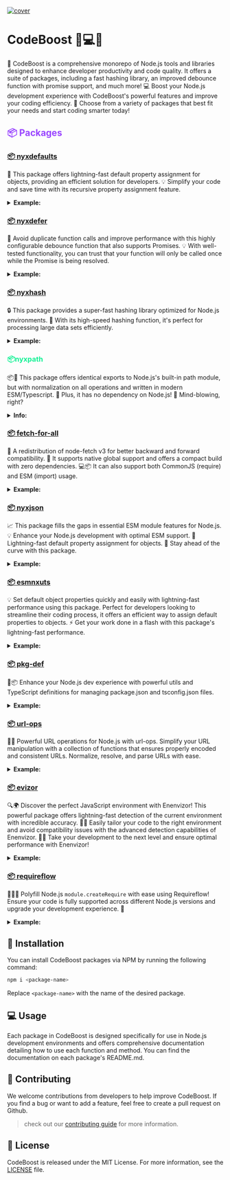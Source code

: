 [![cover][cover-src]][cover-href]
# CodeBoost 🚀💻💪

🚀 CodeBoost is a comprehensive monorepo of Node.js tools and libraries designed to enhance developer productivity and code quality. It offers a suite of packages, including a fast hashing library, an improved debounce function with promise support, and much more! 💻 Boost your Node.js development experience with CodeBoost's powerful features and improve your coding efficiency. 🧰 Choose from a variety of packages that best fit your needs and start coding smarter today!

<h2 style="color:#9945FF;">📦 Packages</h2>

### [📦 nyxdefaults](https://github.com/nyxblabs/CodeBoost/tree/main/packages/nyxdefaults)

🔧 This package offers lightning-fast default property assignment for objects, providing an efficient solution for developers. 💡 Simplify your code and save time with its recursive property assignment feature.
<details>
<summary><strong>Example:</strong></summary>

Filter some items from defaults (array) and add 20 to the count default value.

```ts
import { nyxdefaultsArrayFn } from 'nyxdefaults';

nyxdefaultsArrayFn({
  ignore: val => val.filter(i => i !== 'dist'),
  count: () => 20
}, {
  ignore: [
    'node_modules',
    'dist'
  ],
  count: 10
});
 /*
 {
    ignore: ['node_modules'],
    count: 30
  }
  */
```
<br>
Learn more in the <a href="https://github.com/nyxblabs/CodeBoost/blob/main/packages/nyxdefaults/README.md">README</a> file.
</details>

### [📦 nyxdefer](https://github.com/nyxblabs/CodeBoost/tree/main/packages/nyxdefer)

🔄 Avoid duplicate function calls and improve performance with this highly configurable debounce function that also supports Promises. 💡 With well-tested functionality, you can trust that your function will only be called once while the Promise is being resolved.
<details>
<summary><strong>Example:</strong></summary>

When calling `nyxdefered`, it will wait at least for `25ms` as configured before actually calling our function. This helps to avoid multiple calls.

To avoid initial wait, we can set `leading: true` option. It will cause function to be immediately called if there is no other call:

```js
const nyxdeferred = debounce(async () => {
   // Some heavy stuff
}, 25, { leading: true })
```
<br>
Learn more in the <a href="https://github.com/nyxblabs/CodeBoost/blob/main/packages/nyxdefer/README.md">README</a> file.
</details>

### [📦 nyxhash](https://github.com/nyxblabs/CodeBoost/tree/main/packages/nyxhash)

🔒 This package provides a super-fast hashing library optimized for Node.js environments. 💨 With its high-speed hashing function, it's perfect for processing large data sets efficiently.
<details>
<summary><strong>Example:</strong></summary>
Converts object value into a string hash using `objectHash` and then applies `sha256` with Base64 encoding (trimmed by length of 10).

Usage:

```ts
import { hash } from 'nyxhash'

// "dZbtA7f0lK"
console.log(hash({ foo: 'bar' }))
```
<br>
Learn more in the <a href="https://github.com/nyxblabs/CodeBoost/blob/main/packages/nyxhash/README.md">README</a> file.
</details>

<h3 style="color:#14F195;">📦nyxpath</h3>

📦🔗 This package offers identical exports to Node.js's built-in path module, but with normalization on all operations and written in modern ESM/Typescript. 🌟 Plus, it has no dependency on Node.js! 🤯 Mind-blowing, right?
<details>
<summary><strong>Info:</strong></summary>
Have you ever wondered why the path separators for Windows and macOS, Linux, and other Posix operating systems are different? It turns out that for 🕰️ historical reasons, Windows chose to use backslashes `\` for separating paths instead of the slash `/` used by other operating systems. Nowadays, [Windows](https://docs.microsoft.com/en-us/windows/win32/fileio/naming-a-file?redirectedfrom=MSDN) supports both slashes and backslashes for paths, but this can lead to inconsistent code behavior. When running on a Windows operating system, Node.js's built-in [path module](https://nodejs.org/api/path.html) assumes that Windows-style paths are being used, which makes for inconsistent code behavior between Windows and POSIX.

👉 This is where nyxpath comes in! It provides **identical exports** to Node.js's built-in path module, but with normalization on **all operations** and written in modern **ESM/Typescript**. Plus, it has **no dependency on Node.js**! 🤯
<br>
Learn more in the <a href="https://github.com/nyxblabs/CodeBoost/blob/main/packages/nyxpath/README.md">README</a> file.
</details>

### [📦 fetch-for-all](https://github.com/nyxblabs/CodeBoost/tree/main/packages/fetch-for-all)

🔄 A redistribution of node-fetch v3 for better backward and forward compatibility. 🔋 It supports native global support and offers a compact build with zero dependencies. 💻📦 It can also support both CommonJS (require) and ESM (import) usage.
<details>
<summary><strong>Example:</strong></summary>
More named exports:

```ts
// ESM
import { fetch, Blob, FormData, Headers, Request, Response, AbortController } from 'fetch-for-all'

// CommonJS
const { fetch, Blob, FormData, Headers, Request, Response, AbortController } = require('fetch-for-all')
```
<br>
Learn more in the <a href="https://github.com/nyxblabs/CodeBoost/blob/main/packages/fetch-for-all/README.md">README</a> file.
</details>

### [📦 nyxjson](https://github.com/nyxblabs/CodeBoost/tree/main/packages/nyxjson)

📈 This package fills the gaps in essential ESM module features for Node.js. 💡 Enhance your Node.js development with optimal ESM support. 🔌 Lightning-fast default property assignment for objects. 🚀 Stay ahead of the curve with this package.
<details>
<summary><strong>Example:</strong></summary>
More named exports:

```ts
**Fast fallback to input if is not string:**

```ts
// Uncaught SyntaxError: Unexpected token u in JSON at position 0
JSON.parse()

// undefined
nyxjson()
```
<br>
Learn more in the <a href="https://github.com/nyxblabs/CodeBoost/blob/main/packages/nyxjson/README.md">README</a> file.
</details>

### [📦 esmnxuts](https://github.com/nyxblabs/CodeBoost/tree/main/packages/esmnxuts)

💡 Set default object properties quickly and easily with lightning-fast performance using this package. Perfect for developers looking to streamline their coding process, it offers an efficient way to assign default properties to objects. ⚡️ Get your work done in a flash with this package's lightning-fast performance.
<details>
<summary><strong>Example:</strong></summary>

## Resolving ESM modules

Several utilities to make ESM resolution easier:

- Respecting [ECMAScript Resolver algorithm](https://nodejs.org/dist/latest-v14.x/docs/api/esm.html#esm_resolver_algorithm)
- Exposed from Node.js implementation
- Windows paths normalized
- Supporting custom `extensions` and `/index` resolution
- Supporting custom `conditions`
- Support resolving from multiple paths or urls
<br>
Learn more in the <a href="https://github.com/nyxblabs/CodeBoost/blob/main/packages/esmnxuts/README.md">README</a> file.
</details>

### [📦 pkg-def](https://github.com/nyxblabs/CodeBoost/tree/main/packages/pkg-def)

🔧📦 Enhance your Node.js dev experience with powerful utils and TypeScript definitions for managing package.json and tsconfig.json files.
<details>
<summary><strong>Example:</strong></summary>

### `readPackageJSON`

```js
import { readPackageJSON } from 'pkg-def'
const localPackageJson = await readPackageJSON()
// or
const packageJson = await readPackageJSON('/fully/resolved/path/to/folder')
```

### `writePackageJSON`

```js
import { writePackageJSON } from 'pkg-def'

await writePackageJSON('path/to/package.json', pkg)
```
<br>
Learn more in the <a href="https://github.com/nyxblabs/CodeBoost/blob/main/packages/pkg-def/README.md">README</a> file.
</details>

### [📦 url-ops](https://github.com/nyxblabs/CodeBoost/tree/main/packages/url-ops)

🔗🚀 Powerful URL operations for Node.js with url-ops. Simplify your URL manipulation with a collection of functions that ensures properly encoded and consistent URLs. Normalize, resolve, and parse URLs with ease.
<details>
<summary><strong>Example:</strong></summary>

### `normalizeURL`

- Ensures URL is properly encoded
- Ensures pathname starts with slash
- Preserves protocol/host if provided

```ts
normalizeURL('test?query=123 123#hash, test')
// test?query=123%20123#hash,%20test

normalizeURL('http://localhost:3000')
// http://localhost:3000/
```

### `joinURL`

```ts
joinURL('a', '/b', '/c')
// a/b/c
```
<br>
Learn more in the <a href="https://github.com/nyxblabs/CodeBoost/blob/main/packages/url-ops/README.md">README</a> file.
</details>

### [📦 evizor](https://github.com/nyxblabs/CodeBoost/tree/main/packages/envizor)

🔍🌍 Discover the perfect JavaScript environment with Enenvizor! This powerful package offers lightning-fast detection of the current environment with incredible accuracy. 🕵️‍♂️ Easily tailor your code to the right environment and avoid compatibility issues with the advanced detection capabilities of Enenvizor. 💪🏼 Take your development to the next level and ensure optimal performance with Enenvizor!
<details>
<summary><strong>Example:</strong></summary>

## Usage

```ts
// ESM
import { isWindows } from 'envizor'

// CommonJS
const { isCI } = require('envizor')
```

Available exports:

- `hasTTY`
- `hasWindow`
- `isCI`
- `isDebug`
- `isDevelopment`
- `isLinux`
- `isMacOS`
- `isMinimal`
- `isProduction`
- `isTest`
- `isWindows`
- `platform`
- `provider`
<br>
Learn more in the <a href="https://github.com/nyxblabs/CodeBoost/blob/main/packages/envizor/README.md">README</a> file.
</details>

### [📦 requireflow](https://github.com/nyxblabs/CodeBoost/tree/main/packages/requireflow)

🔌👨‍💻 Polyfill Node.js `module.createRequire` with ease using Requireflow! Ensure your code is fully supported across different Node.js versions and upgrade your development experience. 🚀
<details>
<summary><strong>Example:</strong></summary>

## Usage

```ts
function createRequire(filename: string | URL): NodeRequire
```

```ts
const createRequire = require('requireflow')

const myRequire = createRequire('path/to/test.js')
const myModule = myRequire('./test-sibling-module')
```

<br>
Learn more in the <a href="https://github.com/nyxblabs/CodeBoost/blob/main/packages/requireflow/README.md">README</a> file.
</details>

## 🚀 Installation

You can install CodeBoost packages via NPM by running the following command:

```bash
npm i <package-name>
```

Replace `<package-name>` with the name of the desired package.

## 💻 Usage

Each package in CodeBoost is designed specifically for use in Node.js development environments and offers comprehensive documentation detailing how to use each function and method. You can find the documentation on each package's README.md.

## 🤝 Contributing

We welcome contributions from developers to help improve CodeBoost. If you find a bug or want to add a feature, feel free to create a pull request on Github.
> check out our [contributing guide](https://github.com/nyxb/contribute) for more information.

## 📄 License

CodeBoost is released under the MIT License. For more information, see the [LICENSE](./LICENSE) file.

<!-- Covers -->
[cover-src]: https://raw.githubusercontent.com/nyxblabs/utilities/main/.github/assets/cover-github-codeboost.png
[cover-href]: https://💻nyxb.ws
